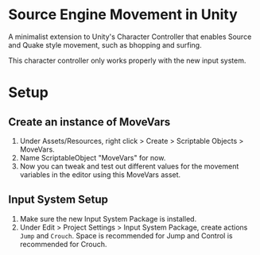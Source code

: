 # Source Engine Movement in Unity

A minimalist extension to Unity's Character Controller that enables Source and Quake style movement, such as bhopping and surfing.

This character controller only works properly with the new input system.

# Setup

## Create an instance of MoveVars

1. Under Assets/Resources, right click > Create > Scriptable Objects > MoveVars.
2. Name ScriptableObject "MoveVars" for now.
3. Now you can tweak and test out different values for the movement variables in the editor using this MoveVars asset.

## Input System Setup

1. Make sure the new Input System Package is installed.
2. Under Edit > Project Settings > Input System Package, create actions ```Jump``` and ```Crouch```. Space is recommended for Jump and Control is recommended for Crouch.